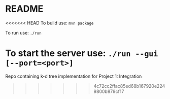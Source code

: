 # README
<<<<<<< HEAD
To build use:
`mvn package`

To run use:
`./run`

To start the server use:
`./run --gui [--port=<port>]`
=======
Repo containing k-d tree implementation for Project 1: Integration
>>>>>>> 4c72cc2ffac85ed68b167920e2249800b879cf17
